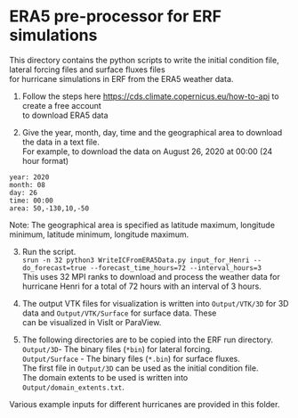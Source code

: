 # ERA5 pre-processor for ERF simulations

This directory contains the python scripts to write the initial condition file, lateral forcing files and surface fluxes files  
for hurricane simulations in ERF from the ERA5 weather data.

1. Follow the steps here https://cds.climate.copernicus.eu/how-to-api to create a free account   
   to download ERA5 data

2. Give the year, month, day, time and the geographical area to download the data in a text file.  
For example, to download the data on August 26, 2020 at 00:00 (24 hour format)
```
year: 2020
month: 08
day: 26
time: 00:00
area: 50,-130,10,-50
```
Note: The geographical area is specified as latitude maximum, longitude minimum, latitude minimum, longitude maximum.

3. Run the script.    
`srun -n 32 python3 WriteICFromERA5Data.py input_for_Henri --do_forecast=true --forecast_time_hours=72 --interval_hours=3`  
This uses 32 MPI ranks to download and process the weather data for hurricane Henri for a total of 72 hours with an interval of 3 hours.   

4. The output VTK files for visualization is written into  `Output/VTK/3D` for 3D data and `Output/VTK/Surface` for surface data. These  
can be visualized in VisIt or ParaView. 

5. The following directories are to be copied into the ERF run directory.  
`Output/3D`- The binary files (`*bin`) for lateral forcing.   
`Output/Surface` -  The binary files (`*.bin`) for surface fluxes.  
The first file in `Output/3D` can be used as the initial condition file.  
The domain extents to be used is written into `Output/domain_extents.txt`.  

Various example inputs for different hurricanes are provided in this folder. 

